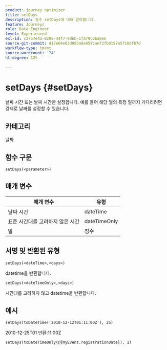 ```yaml
---
product: journey optimizer
title: setDays
description: 함수 setDays에 대해 알아봅니다.
feature: Journeys
role: Data Engineer
level: Experienced
exl-id: c2757e41-8206-44f7-9dbb-1fa79c0ba6e6
source-git-commit: d17e64e03d093a8a459caef2fb0197a5710dfb7d
workflow-type: tm+mt
source-wordcount: '74'
ht-degree: 12%

---
```


# setDays {#setDays}

날짜 시간 또는 날짜 시간만 설정합니다. 예를 들어 해당 월의 특정 일까지 기다리려면 강제로 날짜를 설정할 수 있습니다.

## 카테고리

날짜

## 함수 구문

`setDays(<parameter>)`

## 매개 변수

| 매개 변수 | 유형 |
|--- |--- |
| 날짜 시간 | dateTime |
| 표준 시간대를 고려하지 않은 시간 | dateTimeOnly |
| 일 | 정수 |

## 서명 및 반환된 유형

`setDays(<dateTime>,<days>)`

datetime을 반환합니다.

`setDays(<dateTimeOnly>,<days>)`

시간대를 고려하지 않고 datetime을 반환합니다.

## 예시

`setDays(toDateTime('2010-12-12T01:11:00Z'), 25)`

2010-12-25T01 반환:11:00Z

`setDays(toDateTimeOnly(@{MyEvent.registrationDate}), 1)`
